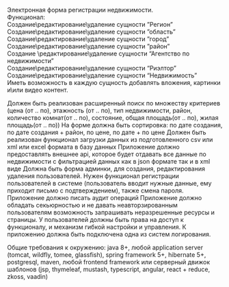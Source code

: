 Электронная форма регистрации недвижимости.\
Функционал:\
Создание\редактирование\удаление сущности ”Регион”\
Создание\редактирование\удаление сущности ”область”\
Создание\редактирование\удаление сущности ”город”\
Создание\редактирование\удаление сущности ”район”\
Создание \редактирование\удаление сущности “Агентство по недвижимости”\
Создание\редактирование\удаление сущности “Риэлтор”\
Создание\редактирование\удаление сущности “Недвижимость”\
Иметь возможность в каждую сущность добавлять вложения, картинки и\или  видео контент.

Должен быть реализован расширенный поиск по множеству критериев (цена (от .. по), этажность (от .. по), тип недвижимости, район, количество комнат(от .. по), состояние, общая площадь(от .. по), жилая площадь(от .. по))
На форме должна быть сортировка: по дате создания, по дате создания + район, по цене, по дате + по цене
Должен быть реализован функционал загрузки данных из подготовленного csv или xml или excel формата в базу данных
Приложение должно предоставлять внешнее api, которое будет отдавать все данные по недвижимости с фильтрацией данных как в json формате так и в xml виде 
Должна быть форма админки, для создания, редактирования удаления пользователей.
Нужен функционал регистрации пользователей в системе (пользователь вводит нужные данные, ему приходит письмо с подтверждением), также смена пароля.
Приложение должно писать аудит операций
Приложение должно обладать секьюрностью и не давать неавторзированным пользователям возможность запрашивать неразрешенные ресурсы и страницы.
У пользователей должны быть права на доступ к функционалу, и механизм гибкой настройки и управления.
К приложению должна быть подключена одна из систем логирования.

Общие требования к окружению: java 8+, любой application server (tomcat, wildfly, tomee, glassfish), spring framework 5+, hibernate 5+, postgresql, maven, любой frontend framework или серверный движок шаблонов (jsp, thymeleaf, mustash, typescript, angular, react + reduce, zkoss, vaadin)
